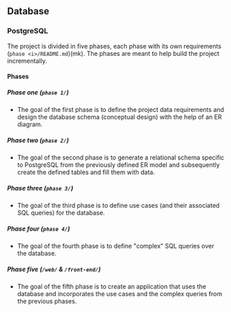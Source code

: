 ## Database
### PostgreSQL

The project is divided in five phases, each phase with its own requirements (`phase <i>/README.md`)(mk). The phases are meant to help build the project incrementally.

#### Phases
##### Phase one (`phase 1/`)
- The goal of the first phase is to define the project data requirements and design the database schema (conceptual design) with the help of an ER diagram.
##### Phase two (`phase 2/`)
- The goal of the second phase is to generate a relational schema specific to PostgreSQL from the previously defined ER model and subsequently create the defined tables and fill them with data.
##### Phase three (`phase 3/`)
- The goal of the third phase is to define use cases (and their associated SQL queries) for the database.
##### Phase four (`phase 4/`)
- The goal of the fourth phase is to define "complex" SQL queries over the database.
##### Phase five (`/web/` & `/front-end/`)
- The goal of the fifth phase is to create an application that uses the database and incorporates the use cases and the complex queries from the previous phases.
